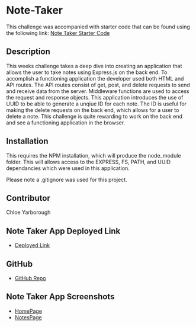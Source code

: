 # Note-Taker

This challenge was accompanied with starter code that can be found using the following link:
[Note Taker Starter Code](https://github.com/coding-boot-camp/miniature-eureka)

## Description 

This weeks challenge takes a deep dive into creating an application that allows the user to take notes using Express.js on the back end. To accomplish a functioning application the developer used both HTML and API routes. The API routes consist of get, post, and delete requests to send and receive data from the server. Middleware functions are used to access the request and response objects. This application introduces the use of UUID to be able to generate a unqiue ID for each note. The ID is useful for making the delete requests on the back end, which allows for a user to delete a note. This challenge is quite rewarding to work on the back end and see a functioning application in the browser.     

## Installation

This requires the NPM installation, which will produce the node_module folder. This will allows access to the EXPRESS, FS, PATH, and UUID dependancies which were used in this application. 

Please note a .gitignore was used for this project. 

## Contributor 

Chloe Yarborough

## Note Taker App Deployed Link

* [Deployed Link](https://guarded-ocean-94585.herokuapp.com/)

## GitHub

* [GitHub Repo](https://github.com/chloeyarb/Note-Taker)

## Note Taker App Screenshots

* [HomePage](./assets/Homepage-Screenshot.png)
* [NotesPage](./assets/Note-Screenshot.png)